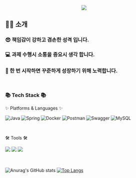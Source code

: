 <div align=center>
	<img src="https://capsule-render.vercel.app/api?type=waving&color=auto&height=200&section=header&text=LimDongKeun%20Github!&fontSize=70" />	
</div>
<div align=left>
	  <h2>🙋‍♂️  소개  </h2>
    <h3>😎 책임감이 강하고 겸손한 성격 입니다.</h3>
    <h3>💻 과제 수행시 소통을 중요시 생각 합니다.</h3>
    <h3>👋 한 번 시작하면 꾸준하게 성장하기 위해 노력합니다.</h3>
</div>
<br>
<div align=left>
	  <h3>📚 Tech Stack 📚</h3>
	  <p>✨ Platforms & Languages ✨</p>
</div>

<div align="left">

  ![Java](https://img.shields.io/badge/java-%23ED8B00.svg?style=for-the-badge&logo=java&logoColor=white)
  ![Spring](https://img.shields.io/badge/spring-%236DB33F.svg?style=for-the-badge&logo=spring&logoColor=white)
  ![Docker](https://img.shields.io/badge/docker-%230db7ed.svg?style=for-the-badge&logo=docker&logoColor=white)
  ![Postman](https://img.shields.io/badge/Postman-FF6C37?style=for-the-badge&logo=postman&logoColor=white)
  ![Swagger](https://img.shields.io/badge/-Swagger-%23Clojure?style=for-the-badge&logo=swagger&logoColor=white)
  ![MySQL](https://img.shields.io/badge/mysql-%2300f.svg?style=for-the-badge&logo=mysql&logoColor=white)
  
</div>
<br>
<div align=left>
	<p>🛠 Tools 🛠</p>
</div>
<div align=left>
	<img src="https://img.shields.io/badge/Eclipse%20IDE-2C2255?style=flat&logo=Intellij&logoColor=white" />
	<img src="https://img.shields.io/badge/AWS-232F3E?style=flat&logo=AmazonAWS&logoColor=white" />
	<img src="https://img.shields.io/badge/GitHub-181717?style=flat&logo=GitHub&logoColor=white" />
</div>
<br>
<br>


![Anurag's GitHub stats](https://github-readme-stats.vercel.app/api?username=Limdongkeun&theme=react&show_icons=true)
[![Top Langs](https://github-readme-stats.vercel.app/api/top-langs/?username=Limdongkeun&layout=compact)](https://github.com/Limdongkeun/github-readme-stats)

